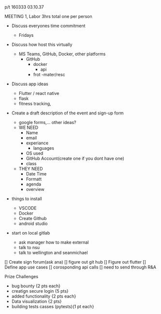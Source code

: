 p/t 160333 03.10.37


MEETING 1, Labor 3hrs total one per person 

- Discuss everyones time commitment
	- Fridays   
- Discuss how host this virtually 
   - MS Teams, GitHub, Docker, other platforms 
   		- GitHub
   			- docker
   				- api 	
            - frot
            -mater/resc
- Discuss app ideas 
	-  Flutter / react native
	-  flask 
	-  fitness tracking,
- Create a draft description of the event and sign-up form
   - google forms,... other ideas? 
   - WE NEED
       - Name 
       - email
       - experiance 
       		- languages
       - OS used
       - GitHub Account(create one if you dont have one)
       - class
	- THEY NEED
		- Date Time
		- Formatt
		- agenda 
		- overview 

- things to install 
	- VSCODE 
	- Docker 
	- Create Github
	- android studio 

- start on local gitlab 
	- ask manager how to make external 
	- talk to nsu 
	- talk to wellington and seanmichael 	

[] Create sign forum(ask ana)
[] figure out git hub 
[] Figure out flutter 
[] Define app use cases 
[] corosponding api calls
[] need to send through R&A


Prize Challenges 
- bug bounty {2 pts each}
- creatign secure login {5 pts}
- added functionality {2 pts each}
- Data visualization {2 pts}
- building tests casses (pytests){1 pt each}
